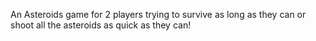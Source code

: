 An Asteroids game for 2 players trying to survive as long as they can or shoot all the asteroids as quick as they can!
